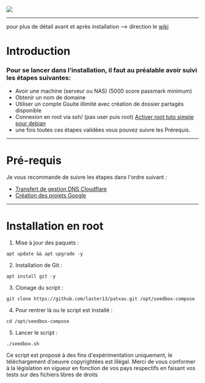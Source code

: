 
[![](https://img.shields.io/github/repo-size/laster13/patxav.svg?style=flat)](https://github.com/laster13/patxav)

--- 

pour plus de détail avant et après installation --> direction le [wiki](https://github.com/laster13/patxav/wiki)

# Introduction

### Pour se lancer dans l’installation, il faut au préalable avoir suivi les étapes suivantes:

- Avoir une machine (serveur ou NAS) (5000 score passmark minimum)
- Obtenir un nom de domaine
- Utiliser un compte Gsuite illimité avec création de dossier partagés disponible 
- Connexion en root via ssh/ (pas user puis root) [Activer root tuto simple pour debian](https://cloriou.fr/2016/12/05/debian-autoriser-acces-root-via-ssh/)
- une fois toutes ces étapes validées vous pouvez suivre les Prérequis.

***

# Pré-requis

Je vous recommande de suivre les étapes dans l'ordre suivant :

- [Transfert de gestion DNS Cloudflare](https://github.com/laster13/patxav/wiki/Transfert-de-gestion-DNS-Cloudflare)
- [Création des projets Google](https://github.com/laster13/patxav/wiki/Création-des-projets-Google)

***

# Installation en root

1. Mise à jour des paquets :
```
apt update && apt upgrade -y
```

2. Installation de Git :
```
apt install git -y
```

3. Clonage du script : 

```
git clone https://github.com/laster13/patxav.git /opt/seedbox-compose
```

4. Pour rentrer là ou le script est installé :

```
cd /opt/seedbox-compose 
```

5. Lancer le script : 

```
./seedbox.sh
```
Ce script est proposé à des fins d'expérimentation uniquement, le téléchargement d’oeuvre copyrightées est illégal.
Merci de vous conformer à la législation en vigueur en fonction de vos pays respectifs en faisant vos tests sur des fichiers libres de droits
